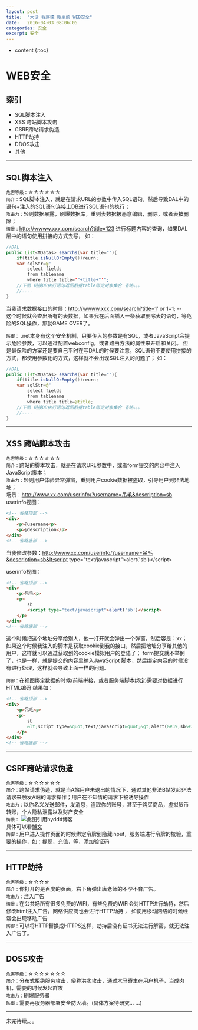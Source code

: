 ```yaml
---
layout: post
title:  "大话 程序猿 眼里的 WEB安全"
date:   2016-04-03 08:06:05
categories: 安全
excerpt: 安全
---
```


* content
{:toc}

# WEB安全  

## 索引
* SQL脚本注入
* XSS 跨站脚本攻击
* CSRF跨站请求伪造
* HTTP劫持
* DDOS攻击
* 其他

---

## SQL脚本注入
`危害等级：`☆☆☆☆☆☆   
`简介：`SQL脚本注入，就是在请求URL的参数中传入SQL语句，然后导致DAL中的语句+注入的SQL语句连接上DB进行SQL语句的执行；  
`攻击力：`轻则数据暴露，刷爆数据库，重则表数据被恶意编辑，删除，或者表被删除；   
`情景：`http://wwww.xxx.com/search?title=123 进行标题内容的查询，如果DAL层中的语句使用拼接的方式去写，
如：

``` java
//DAL
public List<MDatas> searchs(var title=""){
    if(title.isNullOrEmpty())reurn;
    var sqlStr=@"
        select fields 
        from tablename
        where title title='"+title+"'";
    //下面 链接DB执行语句返回数据table绑定对象集合 省略。。。
    //....
}
```

当我请求数据接口的时候：http://wwww.xxx.com/search?title=1' or 1=1; --   
这个时候就会查出所有的表数据，如果我在后面插入一条获取删除表的语句，等危险的SQL操作，那就GAME OVER了。

`防御：`
.net本身有这个安全机制，只要传入的参数是有SQL，或者JavaScript会提示危险参数，可以通过配置webconfig，或者路由方法的属性来开启和关闭。
但是最保险的方案还是要自己平时在写DAL的时候要注意，SQL语句不要使用拼接的方式，都使用参数化的方式，这样就不会出现SQL注入的问题了；
如：


``` java
//DAL
public List<MDatas> searchs(var title=""){
    if(title.isNullOrEmpty())reurn;
    var sqlStr=@"
        select fields 
        from tablename
        where title title=@title;
    //下面 链接DB执行语句返回数据table绑定对象集合 省略。。。
    //....
}

```

---

## XSS 跨站脚本攻击
`危害等级：`☆☆☆☆☆☆   
`简介：`跨站的脚本攻击，就是在请求URL参数中，或者form提交的内容中注入JavaScript脚本；    
`攻击力：`轻则用户体验异常弹窗，重则用户cookie数据被盗取，引导用户到非法地址；   
场景：http://www.xx.com/userinfo/?username=吊毛&description=sb
userinfo视图：  

``` HTML
<!-- 省略顶部 -->
<div>
    <p>@username<p>
    <p>@description</p>
</div>
<!-- 省略底部 -->
```

当我修改参数：http://www.xx.com/userinfo/?username=吊毛&description=sb&lt;script type=&quot;text/javascript&quot;&gt;alert(&#39;sb&#39;)&lt;/script&gt;

userinfo视图：  

``` HTML
<!-- 省略顶部 -->
<div>
    <p>吊毛<p>
    <p>
        sb
        <script type="text/javascript">alert('sb')</script>
    </p>
</div>
<!-- 省略底部 -->

```


这个时候把这个地址分享给别人，他一打开就会弹出一个弹窗，然后容是：xx；
如果这个时候我注入的脚本是获取cookie到我的接口，然后把地址分享给其他的用户，这样就可以通过获取到的cookie模拟用户的登陆了；
form提交就不举例了，也是一样，就是提交的内容里输入JavaScript 脚本，然后绑定内容的时候没有进行处理，这样就会导致上面一样的问题。

`防御：`在视图绑定数据的时候(前端拼接，或者服务端脚本绑定)需要对数据进行HTML编码
结果如：  
 
``` HTML
<!-- 省略顶部 -->
<div>
    <p>吊毛<p>
    <p>
        sb
        &lt;script type=&quot;text/javascript&quot;&gt;alert(&#39;sb&#39;)&lt;/script&gt;
    </p>
</div>
<!-- 省略底部 -->

```

---

## CSRF跨站请求伪造
`危害等级：`☆☆☆☆☆☆   
`简介：`跨站请求伪造，就是当A站用户未退出的情况下，通过其他非法B站发起非法请求来触发A站的请求操作；用户在不知情的请求下被诱导操作    
`攻击力：`以你名义发送邮件，发消息，盗取你的账号，甚至于购买商品，虚拟货币转账，个人隐私泄露以及财产安全    
`情景：`
![此图引用hyddd博客](http://pic002.cnblogs.com/img/hyddd/200904/2009040916453171.jpg)   
具体可以看[博文](http://www.cnblogs.com/hyddd/archive/2009/04/09/1432744.html)     
`防御：`用户进入操作页面的时候绑定令牌到隐藏input，服务端进行令牌的校验，重要的操作，如：提现，充值，等，添加验证码   

--- 

## HTTP劫持
`危害等级：`☆☆☆☆    
`简介：`你打开的是百度的页面，右下角弹出唐老师的不孕不育广告。        
`攻击力：`注入广告   
`情景：`在公共场所有很多免费的WIFI，有些免费的WIFI会对HTTP进行劫持，然后修改html注入广告，网络供应商也会进行HTTP劫持 ，
如使用移动网络的时候经常会出现移动广告    
`防御：`可以将HTTP替换成HTTPS这样，劫持后没有证书无法进行解密，就无法注入广告了。     


---

## DOSS攻击
`危害等级：`☆☆☆☆☆☆☆     
`简介：`分布式拒绝服务攻击，俗称洪水攻击，通过木马寄生在用户机子，当成肉机，需要的时候发起群攻    
`攻击力：`刷爆服务器    
`防御：`需要再服务器部署安全防火墙。(具体方案待研究... ...)     

--- 

未完待续。。。